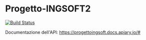 # Progetto-INGSOFT2

[![Build Status](https://travis-ci.org/StefanoSommacal/Progetto-INGSOFT2.svg?branch=main)](https://travis-ci.org/StefanoSommacal/Progetto-INGSOFT2)

Documentazione dell'API: https://progettoingsoft.docs.apiary.io/#
